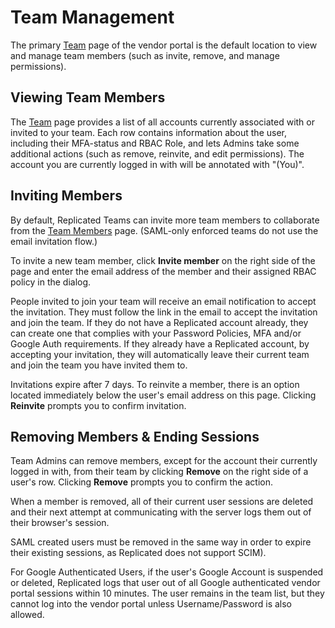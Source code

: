 # Team Management

The primary [Team](https://vendor.replicated.com/team/members) page of the vendor portal is the default location to view and manage team members (such as invite, remove, and manage permissions). 

## Viewing Team Members
The [Team](https://vendor.replicated.com/team/members) page provides a list of all accounts currently associated with or invited to your team. Each row contains information about the user, including their MFA-status and RBAC Role, and lets Admins take some additional actions (such as remove, reinvite, and edit permissions). The account you are currently logged in with will be annotated with "(You)".

## Inviting Members
By default, Replicated Teams can invite more team members to collaborate from the [Team Members](https://vendor.replicated.com/team/members) page. (SAML-only enforced teams do not use the email invitation flow.)

To invite a new team member, click **Invite member** on the right side of the page and enter the email address of the member and their assigned RBAC policy in the dialog.

People invited to join your team will receive an email notification to accept the invitation. They must follow the link in the email to accept the invitation and join the team. If they do not have a Replicated account already, they can create one that complies with your Password Policies, MFA and/or Google Auth requirements. If they already have a Replicated account, by accepting your invitation, they will automatically leave their current team and join the team you have invited them to.

Invitations expire after 7 days. To reinvite a member, there is an option located immediately below the user's email address on this page. Clicking **Reinvite** prompts you to confirm invitation.

## Removing Members & Ending Sessions
Team Admins can remove members, except for the account their currently logged in with, from their team by clicking **Remove** on the right side of a user's row. Clicking **Remove** prompts you to confirm the action.

When a member is removed, all of their current user sessions are deleted and their next attempt at communicating with the server logs them out of their browser's session.

SAML created users must be removed in the same way in order to expire their existing sessions, as Replicated does not support SCIM).

For Google Authenticated Users, if the user's Google Account is suspended or deleted, Replicated logs that user out of all Google authenticated vendor portal sessions within 10 minutes. The user remains in the team list, but they cannot log into the vendor portal unless Username/Password is also allowed.

